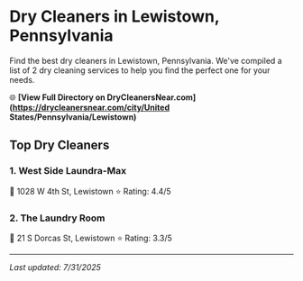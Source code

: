 # Dry Cleaners in Lewistown, Pennsylvania

Find the best dry cleaners in Lewistown, Pennsylvania. We've compiled a list of 2 dry cleaning services to help you find the perfect one for your needs.

🌐 **[View Full Directory on DryCleanersNear.com](https://drycleanersnear.com/city/United States/Pennsylvania/Lewistown)**

## Top Dry Cleaners

### 1. West Side Laundra-Max
📍 1028 W 4th St, Lewistown
⭐ Rating: 4.4/5

### 2. The Laundry Room
📍 21 S Dorcas St, Lewistown
⭐ Rating: 3.3/5


---

*Last updated: 7/31/2025*
